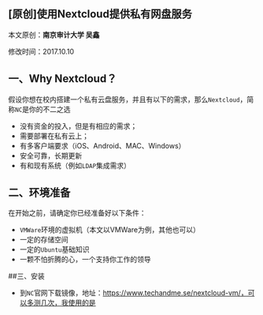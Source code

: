 ## [原创]使用Nextcloud提供私有网盘服务

本文原创：**南京审计大学 吴鑫**

修改时间：2017.10.10

## 一、Why Nextcloud？
假设你想在校内搭建一个私有云盘服务，并且有以下的需求，那么`Nextcloud`，简称`NC`是你的不二之选
- 没有资金的投入，但是有相应的需求；
- 需要部署在私有云上；
- 有多客户端要求（iOS、Android、MAC、Windows）
- 安全可靠，长期更新
- 有和现有系统（例如`LDAP`集成需求）



## 二、环境准备
在开始之前，请确定你已经准备好以下条件：
- `VMWare`环境的虚拟机（本文以VMWare为例，其他也可以）
- 一定的存储空间
- 一定的`Ubuntu`基础知识
- 一颗不怕折腾的心，一个支持你工作的领导

##三、安装
- 到`NC`官网下载镜像，地址：https://www.techandme.se/nextcloud-vm/，可以多测几次，我使用的是

